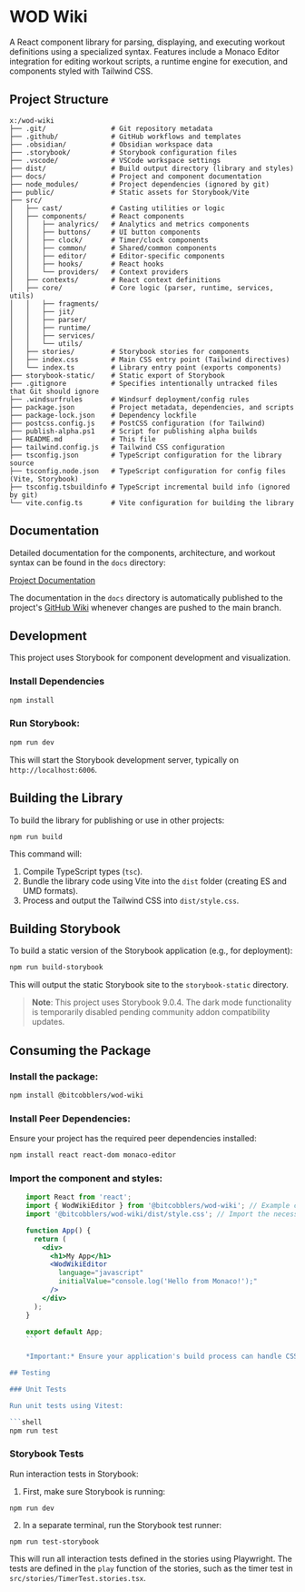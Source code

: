 # WOD Wiki

A React component library for parsing, displaying, and executing workout definitions using a specialized syntax. Features include a Monaco Editor integration for editing workout scripts, a runtime engine for execution, and components styled with Tailwind CSS.


## Project Structure

```text
x:/wod-wiki
├── .git/                # Git repository metadata
├── .github/             # GitHub workflows and templates
├── .obsidian/           # Obsidian workspace data
├── .storybook/          # Storybook configuration files
├── .vscode/             # VSCode workspace settings
├── dist/                # Build output directory (library and styles)
├── docs/                # Project and component documentation
├── node_modules/        # Project dependencies (ignored by git)
├── public/              # Static assets for Storybook/Vite
├── src/
│   ├── cast/            # Casting utilities or logic
│   ├── components/      # React components
│   │   ├── analyrics/   # Analytics and metrics components
│   │   ├── buttons/     # UI button components
│   │   ├── clock/       # Timer/clock components
│   │   ├── common/      # Shared/common components
│   │   ├── editor/      # Editor-specific components
│   │   ├── hooks/       # React hooks
│   │   └── providers/   # Context providers
│   ├── contexts/        # React context definitions
│   ├── core/            # Core logic (parser, runtime, services, utils)
│   │   ├── fragments/
│   │   ├── jit/
│   │   ├── parser/
│   │   ├── runtime/
│   │   ├── services/
│   │   └── utils/
│   ├── stories/         # Storybook stories for components
│   ├── index.css        # Main CSS entry point (Tailwind directives)
│   └── index.ts         # Library entry point (exports components)
├── storybook-static/    # Static export of Storybook
├── .gitignore           # Specifies intentionally untracked files that Git should ignore
├── .windsurfrules       # Windsurf deployment/config rules
├── package.json         # Project metadata, dependencies, and scripts
├── package-lock.json    # Dependency lockfile
├── postcss.config.js    # PostCSS configuration (for Tailwind)
├── publish-alpha.ps1    # Script for publishing alpha builds
├── README.md            # This file
├── tailwind.config.js   # Tailwind CSS configuration
├── tsconfig.json        # TypeScript configuration for the library source
├── tsconfig.node.json   # TypeScript configuration for config files (Vite, Storybook)
├── tsconfig.tsbuildinfo # TypeScript incremental build info (ignored by git)
└── vite.config.ts       # Vite configuration for building the library
```

## Documentation

Detailed documentation for the components, architecture, and workout syntax can be found in the `docs` directory:

[Project Documentation](./docs/Welcome.md)

The documentation in the `docs` directory is automatically published to the project's [GitHub Wiki](../../wiki) whenever changes are pushed to the main branch.

## Development

This project uses Storybook for component development and visualization.

### Install Dependencies

```bash
npm install
```

### **Run Storybook:**

```bash
npm run dev
```

This will start the Storybook development server, typically on `http://localhost:6006`.

## Building the Library

To build the library for publishing or use in other projects:

```shell
npm run build
```

This command will:

1. Compile TypeScript types (`tsc`).
2. Bundle the library code using Vite into the `dist` folder (creating ES and UMD formats).
3. Process and output the Tailwind CSS into `dist/style.css`.

## Building Storybook

To build a static version of the Storybook application (e.g., for deployment):

```bash
npm run build-storybook
```

This will output the static Storybook site to the `storybook-static` directory.

> **Note**: This project uses Storybook 9.0.4. The dark mode functionality is temporarily disabled pending community addon compatibility updates.

## Consuming the Package

### **Install the package:**

```bash
npm install @bitcobblers/wod-wiki
```

### **Install Peer Dependencies:**

Ensure your project has the required peer dependencies installed:

```bash
npm install react react-dom monaco-editor
```

### **Import the component and styles:**

```jsx
    import React from 'react';
    import { WodWikiEditor } from '@bitcobblers/wod-wiki'; // Example component import
    import '@bitcobblers/wod-wiki/dist/style.css'; // Import the necessary CSS

    function App() {
      return (
        <div>
          <h1>My App</h1>
          <WodWikiEditor 
            language="javascript" 
            initialValue="console.log('Hello from Monaco!');" 
          />
        </div>
      );
    }

    export default App;
    ```

    *Important:* Ensure your application's build process can handle CSS imports and that Tailwind CSS (if used directly in the consuming application) doesn't conflict. The provided `style.css` contains the necessary Tailwind styles for the components.

## Testing

### Unit Tests

Run unit tests using Vitest:

```shell
npm run test
```

### Storybook Tests

Run interaction tests in Storybook:

1. First, make sure Storybook is running:

```shell
npm run dev
```

2. In a separate terminal, run the Storybook test runner:

```shell
npm run test-storybook
```

This will run all interaction tests defined in the stories using Playwright. The tests are defined in the `play` function of the stories, such as the timer test in `src/stories/TimerTest.stories.tsx`.
